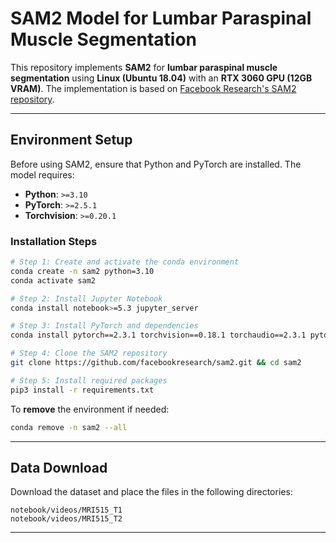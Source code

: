 # **SAM2 Model for Lumbar Paraspinal Muscle Segmentation**

This repository implements **SAM2** for **lumbar paraspinal muscle segmentation** using **Linux (Ubuntu 18.04)** with an **RTX 3060 GPU (12GB VRAM)**. The implementation is based on [Facebook Research's SAM2 repository](https://github.com/facebookresearch/sam2).

---

## **Environment Setup**

Before using SAM2, ensure that Python and PyTorch are installed. The model requires:

- **Python**: `>=3.10`
- **PyTorch**: `>=2.5.1`
- **Torchvision**: `>=0.20.1`

### **Installation Steps**
```bash
# Step 1: Create and activate the conda environment
conda create -n sam2 python=3.10
conda activate sam2

# Step 2: Install Jupyter Notebook
conda install notebook>=5.3 jupyter_server

# Step 3: Install PyTorch and dependencies
conda install pytorch==2.3.1 torchvision==0.18.1 torchaudio==2.3.1 pytorch-cuda=11.8 -c pytorch -c nvidia

# Step 4: Clone the SAM2 repository
git clone https://github.com/facebookresearch/sam2.git && cd sam2

# Step 5: Install required packages
pip3 install -r requirements.txt
```

To **remove** the environment if needed:
```bash
conda remove -n sam2 --all
```

---

## **Data Download**
Download the dataset and place the files in the following directories:

```
notebook/videos/MRI515_T1
notebook/videos/MRI515_T2
```

---
